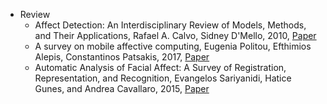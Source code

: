 * Review
  * Affect Detection: An Interdisciplinary Review of Models, Methods, and Their Applications, Rafael A. Calvo, Sidney D'Mello, 2010, [Paper](http://ieeexplore.ieee.org/document/5520655/)
  * A survey on mobile affective computing, Eugenia Politou, Efthimios Alepis, Constantinos Patsakis, 2017, [Paper](https://www.sciencedirect.com/science/article/pii/S1574013717300382)
  * Automatic Analysis of Facial Affect: A Survey of Registration, Representation, and Recognition, Evangelos Sariyanidi, Hatice Gunes, and Andrea Cavallaro, 2015, [Paper](http://ieeexplore.ieee.org/abstract/document/6940284/)
